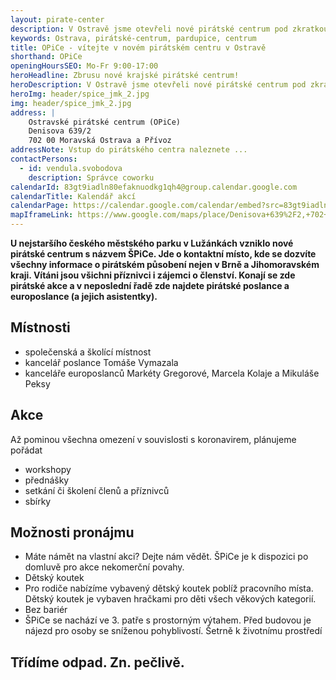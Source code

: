 ```yaml
---
layout: pirate-center
description: V Ostravě jsme otevřeli nové pirátské centrum pod zkratkou OPiCe. Centrum nabídne akce všeho druhu, cowork a deskové hry.
keywords: Ostrava, pirátské-centrum, pardupice, centrum
title: OPiCe - vítejte v novém pirátském centru v Ostravě
shorthand: OPiCe
openingHoursSEO: Mo-Fr 9:00-17:00
heroHeadline: Zbrusu nové krajské pirátské centrum!
heroDescription: V Ostravě jsme otevřeli nové pirátské centrum pod zkratkou OPiCe.
heroImg: header/spice_jmk_2.jpg
img: header/spice_jmk_2.jpg
address: |
	Ostravské pirátské centrum (OPiCe)
	Denisova 639/2
	702 00 Moravská Ostrava a Přívoz
addressNote: Vstup do pirátského centra naleznete ...
contactPersons:
  - id: vendula.svobodova
    description: Správce coworku
calendarId: 83gt9iadln80efaknuodkg1qh4@group.calendar.google.com
calendarTitle: Kalendář akcí
calendarPage: https://calendar.google.com/calendar/embed?src=83gt9iadln80efaknuodkg1qh4%40group.calendar.google.com&ctz=Europe%2FPrague
mapIframeLink: https://www.google.com/maps/place/Denisova+639%2F2,+702+00+Moravsk%C3%A1+Ostrava+a+P%C5%99%C3%ADvoz/@49.8335046,18.2859436,17z/data=!3m1!4b1!4m5!3m4!1s0x4713e330b9662287:0x70f2934230719ddf!8m2!3d49.8335046!4d18.2881323?shorturl=1
---
```


**U nejstaršího českého městského parku v Lužánkách vzniklo nové pirátské centrum s názvem ŠPiCe. Jde o kontaktní místo, kde se dozvíte všechny informace o pirátském působení nejen v Brně a Jihomoravském kraji. Vítáni jsou všichni příznivci i zájemci o členství. Konají se zde pirátské akce a v neposlední řadě zde najdete pirátské poslance a europoslance (a jejich asistentky).**

## Místnosti

- společenská a školící místnost
- kancelář poslance Tomáše Vymazala
- kanceláře europoslanců Markéty Gregorové, Marcela Kolaje a Mikuláše Peksy

## Akce

Až pominou všechna omezení v souvislosti s koronavirem, plánujeme pořádat

- workshopy
- přednášky
- setkání či školení členů a příznivců
- sbírky


## Možnosti pronájmu

- Máte námět na vlastní akci? Dejte nám vědět. ŠPiCe je k dispozici po domluvě pro akce nekomerční povahy.
- Dětský koutek
- Pro rodiče nabízíme vybavený dětský koutek poblíž pracovního místa. Dětský koutek je vybaven hračkami pro děti všech věkových kategorií.
- Bez bariér
- ŠPiCe se nachází ve 3. patře s prostorným výtahem. Před budovou je nájezd pro osoby se sníženou pohyblivostí.
Šetrně k životnímu prostředí

## Třídíme odpad. Zn. pečlivě.